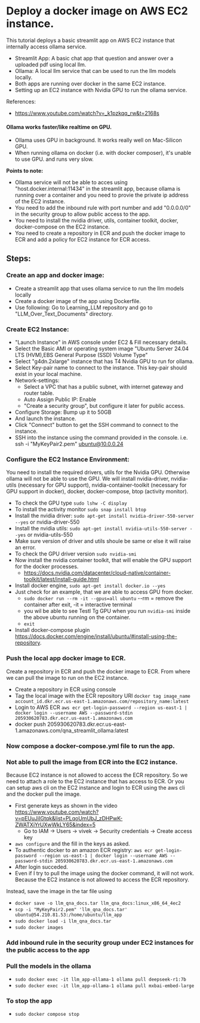 # Deploy a docker image on AWS EC2 instance.

This tutorial deploys a basic streamlit app on AWS EC2 instance that internally access ollama service. 
 - Streamlit App: A basic chat app that question and answer over a uploaded pdf using local llm.
 - Ollama: A local llm service that can be used to run the llm models locally.
 - Both apps are running over docker in the same EC2 instance.
 - Setting up an EC2 instance with Nvidia GPU to run the ollama service.

References:
- https://www.youtube.com/watch?v=_k1pzkqq_rw&t=2168s

#### Ollama works faster/like realtime on GPU.
 - Ollama uses GPU in background. It works really well on Mac-Silicon GPU.
 - When running ollama on docker (i.e. with docker composer), it's unable to use GPU. and runs very slow.

**Points to note:**
- Ollama service will not be able to acces using "host.docker.internal:11434" in the streamlit app, because ollama is running over a container and you need to provie the private ip address of the EC2 instance.
- You need to add the inbound rule  with port number and add "0.0.0.0/0" in the security group to allow public access to the app.
- You need to install the nvidia driver, utils, container toolkit, docker, docker-compose on the EC2 instance.
- You need to create a repository in ECR and push the docker image to ECR and add a policy for EC2 instance for ECR access.

## Steps:
### Create an app and docker image:
- Create a streamlit app that uses ollama service to run the llm models locally
- Create a docker image of the app using Dockerfile.
- Use following: Go to Learning_LLM repository and go to "LLM_Over_Text_Documents" directory.

### Create EC2 Instance:
- "Launch Instance" in AWS console under EC2 & Fill necessary details.
- Select the Basic AMI or operating system image "Ubuntu Server 24.04 LTS (HVM),EBS General Purpose (SSD) Volume Type"
- Select "g4dn.2xlarge" instance that has T4 Nvidia GPU to run for ollama.
- Select Key-pair name to connect to the instance. This key-pair should exist in your local machine.
- Network-settings: 
  - Select a VPC that has a public subnet, with internet gateway and router table.
  - Auto Assign Public IP: Enable
  - "Create a security group", but configure it later for public access.
- Configure Storage: Bump up it to 50GB
- And launch the instance.
- Click "Connect" button to get the SSH command to connect to the instance.
- SSH into the instance using the command provided in the console. i.e. ssh -i "MyKeyPair2.pem" ubuntu@10.0.0.24

### Configure the EC2 Instance Environment:
You need to install the required drivers, utils for the Nvidia GPU. Otherwise ollama will not be able to use the GPU.
We will install nvidia-driver, nvidia-utils (necessary for GPU support), nvidia-container-toolkit (necessary for GPU support in docker),
docker, docker-compose, btop (activity monitor).

- To check the GPU type `sudo lshw -C display`
- To install the activity monitor `sudo snap install btop`
- Install the nvidia driver: `sudo apt-get install nvidia-driver-550-server --yes` or nvidia-driver-550
- Install the nvidia utils: `sudo apt-get install nvidia-utils-550-server --yes` or nvidia-utils-550
- Make sure version of driver and utils shoule be same or else it will raise an error.
- To check the GPU driver version `sudo nvidia-smi`
- Now install the nvidia container toolkit, that will enable the GPU support for the docker processes. 
  - https://docs.nvidia.com/datacenter/cloud-native/container-toolkit/latest/install-guide.html
- Install docker engine, `sudo apt-get install docker.io --yes`
- Just check for an example, that we are able to access GPU from docker.
  - `sudo docker run --rm -it --gpus=all ubuntu` --rm = remove the container after exit, -it = interactive terminal
  - you wil be able to see Testl Tg GPU when you run `nvidia-smi` inside the above ubuntu running on the container.
  - `exit`
- Install docker-compose plugin https://docs.docker.com/engine/install/ubuntu/#install-using-the-repository.

### Push the local app docker image to ECR.
Create a repository in ECR and push the docker image to ECR. From where we can pull the image to run on the EC2 instance.
- Create a repository in ECR using console
- Tag the local image with the ECR repository URI `docker tag image_name account_id.dkr.ecr.us-east-1.amazonaws.com/repository_name:latest`
- Login to AWS ECR `aws ecr get-login-password --region us-east-1 | docker login --username AWS --password-stdin 205930620783.dkr.ecr.us-east-1.amazonaws.com` 
- docker push 205930620783.dkr.ecr.us-east-1.amazonaws.com/qna_streamlit_ollama:latest

### Now compose a docker-compose.yml file to run the app.


### Not able to pull the image from ECR into the EC2 instance.
Because EC2 instance is not allowed to access the ECR repository. So we need to attach a role to the EC2 instance that has access to ECR.
Or you can setup aws cli on the EC2 instance and login to ECR using the aws cli and the docker pull the image.
 - First generate keys as shown in the video https://www.youtube.com/watch?v=pEUuJiIGtqk&list=PLqoUmUbJ_zDHPwK-ZWATXiYrUXwWkLY65&index=5
   - Go to IAM -> Users -> vivek -> Security credentials -> Create access key
 - `aws configure` and the fill in the keys as asked.
 - To authentic docker to an amazon ECR registry: `aws ecr get-login-password --region us-east-1 | docker login --username AWS --password-stdin 205930620783.dkr.ecr.us-east-1.amazonaws.com`
 - After login succeded. 
 - Even if I try to pull the image using the docker command, it will not work. Because the EC2 instance is not allowed to access the ECR repository.

Instead, save the image in the tar file using 
 - `docker save -o llm_qna_docs.tar llm_qna_docs:linux_x86_64_4ec2`  
 - `scp -i "MyKeyPair2.pem" 'llm_qna_docs.tar' ubuntu@54.210.81.53:/home/ubuntu/llm_app`
 - `sudo docker load -i llm_qna_docs.tar`
 - `sudo docker images`

### Add inbound rule in the security group under EC2 instances for the public access to the app

### Pull the models in the ollama
 - `sudo docker exec -it llm_app-ollama-1 ollama pull deepseek-r1:7b`
 - `sudo docker exec -it llm_app-ollama-1 ollama pull mxbai-embed-large`

### To stop the app
- `sudo docker compose stop`
